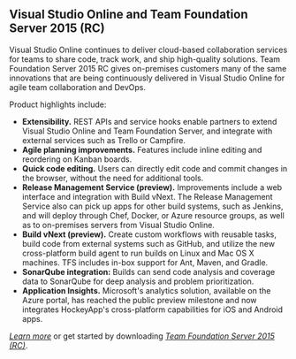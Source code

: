 <properties
	pageTitle="Visual Studio Online and TFS 2015"
	description="TODO"
	slug="vsotfs2015"
    order="200"
	keywords="visual studio, visualstudio, visual studio online, team foundation server, tfs, team explorer everywhere, release management"
/>

## Visual Studio Online and Team Foundation Server 2015 (RC)

Visual Studio Online continues to deliver cloud-based collaboration services for teams to share code, track work, and ship high-quality solutions. Team Foundation Server 2015 RC gives on-premises customers many of the same innovations that are being continuously delivered in Visual Studio Online for agile team collaboration and DevOps.

<Images>

Product highlights include:

- **Extensibility.** REST APIs and service hooks enable partners to extend Visual Studio Online and Team Foundation Server, and integrate with external services such as Trello or Campfire.
- **Agile planning improvements.** Features include inline editing and reordering on Kanban boards.
- **Quick code editing.** Users can directly edit code and commit changes in the browser, without the need for additional tools.
- **Release Management Service (preview).** Improvements include a web interface and integration with Build vNext. The Release Management Service also can pick up apps for other build systems, such as Jenkins, and will deploy through Chef, Docker, or Azure resource groups, as well as to on-premises servers from Visual Studio Online.
- **Build vNext (preview).** Create custom workflows with reusable tasks, build code from external systems such as GitHub, and utilize the new cross-platform build agent to run builds on Linux and Mac OS X machines. TFS includes in-box support for Ant, Maven, and Gradle.
- **SonarQube integration:** Builds can send code analysis and coverage data to SonarQube for deep analysis and problem prioritization.
- **Application Insights.** Microsoft's analytics solution, available on the Azure portal, has reached the public preview milestone and now integrates HockeyApp's cross-platform capabilities for iOS and Android apps.

[_Learn more_](https://www.visualstudio.com/news/tfs2015-vs) or get started by downloading [_Team Foundation Server 2015 (RC)_](http://go.microsoft.com/fwlink/?LinkId=517106).
